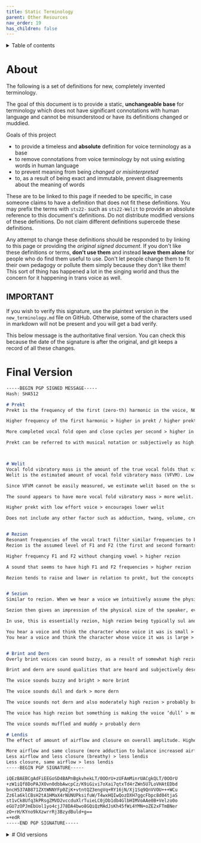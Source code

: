 ```yaml
---
title: Static Terminology
parent: Other Resources
nav_order: 19
has_children: false
---
```

<details closed markdown="block">
  <summary>
    Table of contents
  </summary>
{: .text-delta }
1. TOC
{:toc}
</details>

# About

The following is a set of definitions for new, completely invented terminology.

The goal of this document is to provide a static, **unchangeable base** for terminology which does not have significant connotations with human language and cannot be misunderstood or have its definitions changed or muddied.

Goals of this project
- to provide a timeless and **absolute** definition for voice terminology as a base
- to remove connotations from voice terminology by not using existing words in human language
- to prevent meaning from being _changed or misinterpreted_
- to, as a result of being exact and immutable, prevent disagreements about the meaning of words

These are to be linked to this page if needed to be specific, in case someone claims to have a definition that does not fit these definitions. You may prefix the terms with `sts22-` such as `sts22-Welit` to provide an absolute reference to this document's definitions. Do not distribute modified versions of these definitions. Do not claim different definitions supercede these definitions.

Any attempt to change these definitions should be responded to by linking to this page or providing the _original signed document_. If you don't like these definitions or terms, **don't use them** and instead **leave them alone** for people who do find them useful to use. Don't let people change them to fit their own pedagogy or pollute them simply because they don't like them! This sort of thing has happened a lot in the singing world and thus the concern for it happening in trans voice as well.

## IMPORTANT

If you wish to verify this signature, use the plaintext version in the `new_terminology.md` file on GitHub. Otherwise, some of the characters used in markdown will not be present and you will get a bad verify.


This below message is the authoritative final version. You can check this because the date of the signature is after the original, and git keeps a record of all these changes.

# Final Version
```markdown
-----BEGIN PGP SIGNED MESSAGE-----
Hash: SHA512

# Prekt
Prekt is the frequency of the first (zero-th) harmonic in the voice, NOT including subharmonics. It is the cycles per second of the true vocal folds (vocal ligament) vibrating. If the vocal folds complete 148 cycles (open and close) in one second, the prekt is 148 or 148hz.

Higher frequency of the first harmonic > higher in prekt / higher prekt

More completed vocal fold open and close cycles per second > higher in prekt

Prekt can be referred to with musical notation or subjectively as high / low prekt, but is defined as the vibratory (or completed open and close) cycles per second of the true vocal folds / HZ of the fundamental.



# Welit
Vocal fold vibratory mass is the amount of the true vocal folds that vibrates when making a voice. 
Welit is the estimated amount of vocal fold vibratory mass (VFVM). Low prekt encourages more welit. Relaxed high prekt encourages less welit.

Since VFVM cannot be easily measured, we estimate welit based on the sound qualities we exclusively associate with VFVM. If some quality of voice is known to be caused by factors other than VFVM or is not directly caused by VFVM then it does not affect welit.

The sound appears to have more vocal fold vibratory mass > more welit.

Higher prekt with low effort voice > encourages lower welit

Does not include any other factor such as adduction, twang, volume, creak / fry. It is only the perceived effect of estimated vocal fold vibratory mass specifically. Lendis on its own does not affect welit, but people often add the two simultaneously due to conflation.


# Rezion
Resonant frequencies of the vocal tract filter similar frequencies to be louder and others quieter. The resultant effect on the voice is the formation of formants, which highlight some part of the voice, usually around the resonant frequencies of the vocal tract.   
Rezion is the assumed level of F1 and F2 (the first and second formants above the fundamental) on average. If measured precisely, it is measured by the frequency of F1 on an /a/ vowel (UK “bath”).

Higher frequency F1 and F2 without changing vowel > higher rezion

A sound that seems to have high F1 and F2 frequencies > higher rezion

Rezion tends to raise and lower in relation to prekt, but the concepts are separate. Rezion is only the formant values in the voice and the resulting subjective perception of that. When used subjectively as just 'high rezion' or 'low rezion' we assume that the F1 is high or low respectively. We don't add other factors to the determination of rezion that affect the overall perception of brint and dern for example. It is anchored to the F1, and is overridden by measurements of the F1 and F2.


# Sezion
Similar to rezion. When we hear a voice we intuitively assume the physical size / stature of the speaker. If the voice sounds lun (more sezion) we expect the speaker to be large like a giant.If the voice sounds sul (less sezion), we expect the speaker to be like a small pixie or a goblin. Lun and sul are opposite ends of the spectrum of sezion.

Sezion then gives an impression of the physical size of the speaker, even if there is no actual correlation to physical stature of that character (a large character might have a sul voice). Lun and sul are descriptions then of a voice, and how it indicates - correctly or not - the stature of the speaker. 

In use, this is essentially rezion, high rezion being typically sul and low rezion typically being lun. This has a minor, secondary relationship with prekt because higher prekt voices usually sound more sul and lower prekt voices sound more lun.

You hear a voice and think the character whose voice it was is small > the voice is more sul
You hear a voice and think the character whose voice it was is large > the voice is more lun


# Brint and Dern
Overly brint voices can sound buzzy, as a result of somewhat high rezion and sufficient tone clarity (less noise, breathiness or false fold activity). Dern voices can be a result of low lendis, too much air being directed through the nose (hypernasality) or too low rezion or any number of other factors. 

Brint and dern are sound qualities that are heard and subjectively described as per these observations.

The voice sounds buzzy and bright > more brint

The voice sounds dull and dark > more dern

The voice sounds not dern and also moderately high rezion > probably brint

The voice has high rezion but something is making the voice ‘dull’ > more dern

The voice sounds muffled and muddy > probably dern

# Lendis
The effect of amount of airflow and closure on overall amplitude. Higher airflow and balanced / flow phonation closure of the vocal folds will result in higher lendis. This is only the effect of airflow and closure, and is irrelevant of welit or rezion or other sound filter modifications. It is an additive relationship between adduction and subglottal pressure that result in lendis. 

More airflow and same closure (more adduction to balance increased airflow) > more lendis
Less airflow and less closure (breathy) > less lendis
Less closure, same airflow > less lendis
-----BEGIN PGP SIGNATURE-----

iQEzBAEBCgAdFiEEGoSD4BAPnBgkvhekLT/0OOrU+zUFAmMinrUACgkQLT/0OOrU
+zW1iQf8DoPAJXOvn0dbbAwcpCz/K9iGivi7oXai7qtxTd4rZWn5U7LoVHAtEDbd
bncH537AB871ZXtWNNYFp0ZjK+vtntQZ3engVq+RY16jN/Xj1Sq9QnVVOU+++WCu
Zz6la6klCBsH2tA1HMaX4rNUNUPksifuW/T4wxHQIwQozDXH7ggcFbpc8d04tjaS
st1vCk8Ufq3kPRsgZMVD2vccduXlrTuieLC0jDb1db4GlbHIMVoAAe0B+Velzo0o
eGU7zOPJmEbUol1yo4cjJ78DA4bwo8GQiQzMAdJsKh45fWi4YMN+oZE2xFTmBNer
zO+rH/KYno9kXzwrrRj3BzydBuld+g==
=+edR
-----END PGP SIGNATURE-----
```

<details closed markdown="block"><summary markdown="block">
# Old versions
</summary>
Previous signed message (this is only authoritative until the same PGP key signs the next draft):

-----BEGIN PGP SIGNED MESSAGE-----
Hash: SHA512


The following is a draft of definitions for new invented terminology. The same PGP key will make one more signature but no more. Please take note of the expiry of the key. This should be Dec 31 2022.

The goal of this document is to provide a static, unchangeable base for terminology which does not have significant connotations with human language and cannot be misunderstood or have its definitions muddied.

Goals of this project
- - to provide a timeless and absolute definition for voice terminology as a base
- - to remove connotations from voice terminology by not using existing words
- - to prevent meaning from being changed and misinterpreted
- - to as a result of being exact and immutable, prevent disagreements about the meaning of words

These are to be prefixed with euxwD5nvsu or linked to this page if needed to be specific.


# prekt
Prekt is the frequency in HZ of the fundamental frequency of the voice. This is the frequency of the first (zeroth) harmonic in the voice, NOT including subharmonics. It is the cycles per second of the vocal folds vibrating. If the vocal folds complete 148 cycles (open and close) in one second, the prekt is 148 or 148hz.

Higher frequency of the first harmonic > higher in prekt / higher prekt

Prekt can be referred to with musical notation, but its meaning is based on vibratory cycles per second of the vocal folds / HZ of the fundamental.


# vwit
The estimated amount of vocal fold vibratory mass (VFVM) expressed in subjective auditory manner. This is currently theorized to be caused primarily by the activation of the thyroarytenoid muscles. That is, more thyroarytenoid muscle activation > more vwit. Low prekt encourages more vwit. Relaxed high prekt encourages less vwit.

Since VFVM cannot be easily measured, we estimate vwit based on the sound qualities we exclusively associate with VFVM. If some quality of voice is caused by factors other than VFVM or is not directly caused by VFVM then it does not affect vwit.

More vocal fold vibratory mass > the sound appears to have more vwit.

Higher prekt with low effort voice > lower vwit

Lower prekt with moderate or low effort voice > probably higher vwit

Does not include any other factor such as adduction, twang, volume. It is only the perceived effect of vocal fold vibratory mass specifically. Lendis on its own does not affect vwit, but people often add the two simultaneously.


# rezion
Level of F1 and F2 (the first and second formants above the fundamental) on average as read from the middle of the formant highlight. If measured precisely, measured by the frequency of F1 on /a/.

Higher frequency F1 without changing vowel > higher rezion

A sound that seems to have a high F1 frequency > higher rezion

Rezion tends to raise and lower in relation to prekt, but the concepts are separate. Rezion is only the formant values in the voice and the resulting subjective perception of that. When used subjectively as just 'high rezion' or 'low rezion' we assume that the F1 is high or low respectively. We don't add other factors to the determination of rezion that affect the overall perception of brint and dern for example. It is anchored to the F1, and is overridden by measurements of the F1 and F2.


# sezion
Similar to rezion. When we hear a voice we intuitively associate it with the physical size / stature of the speaker. If the speaker is a giant, the voice will sound lun. If the speaker is a small pixie or a goblin, the voice will sound sul. Lun and sul are ends of the spectrum of sezion.

Sezion then gives an impression of the physical size of the speaker, even if there is no actual correlation to physical stature (a large character might have a sul voice). Lun and sul are descriptions then of a voice, and how it indicates - correctly or not - the size of the speaker.

In use, this is essentially rezion, high rezion being typically sul and low rezion typically being lun. This has a small, secondary relationship with prekt, because higher prekt voices sound more sul and lower prekt voices sound lun.

Higher rezion and / or higher prekt > more sul
Lower rezion and / or lower prekt > more lun


# brint and dern
Subjective amount of high frequency harmonic information. This does not include noise or false fold caused sounds. It has an additive relationship with rezion because rezion acts on those higher frequencies, and if those harmonics are strong then the effect of rezion will be more significant.

Harmonic information is that which can be expressed as multiples of the prekt of the voice. These appear as lines on a spectrogram, an equal frequency apart from each other and multiples of the fundamental frequency.

More harmonic information in the higher frequencies > more brint
Less harmonic information in the higher frequencies > more dern


# lendis
The effect of amount of airflow and closure on overall amplitude. Higher airflow and balanced / flow phonation closure of the vocal folds will result in higher lendis. This is only the effect of airflow and closure, and is irrelevant of vwit or rezion or other sound filter modifications. It is an additive relationship between adduction and subglottal pressure that result in lendis. However, higher closure (adduction) than flow phonation / normal speech levels will not increase lendis. This would be considered prefol.

More airflow and same closure (more adduction to balance increased airflow) > more lendis
Less airflow and less closure (breathy) > less lendis
Less closure, same airflow > less lendis


# prefol
A state of phonation where there is very high adduction and only the necessary subglottal pressure to produce voice, but low air *flow*. Anything with significantly more closure than flow phonation / normal speech levels without additional air flow is considered prefol. This can be creaky or squeezed and buzzy.
-----BEGIN PGP SIGNATURE-----

iQEzBAEBCgAdFiEEGoSD4BAPnBgkvhekLT/0OOrU+zUFAmL4nfsACgkQLT/0OOrU
+zWQXwf9HNhG62uZFUCI3+BkEN/Y8zdsAqaLzQhXZ5G5eS4Qs+QIPXt7WS9+SIKn
kUeOb2CfC84w/G+2qbFN4EQMbxqv94RsladWKEG5huc8T2+RrzC4BiDNUlRhoENc
bVY7ogR6toX9m7vo/XPM8/ChxagaF3NpdNigeOohWh7mC/WVpjAZFomAfVYJFwV7
c9pxfi4VxW1jH5MGO/F1hlxsfqRe9JwjzoDcLZn8ngtvbiQkd4zxmwxm844hVRx6
a92QKhiANqE3gxAqxVPCnyO+IIQissKSKrTMLEW7aAcCKycBsofZL8Yhdq3P0Pwl
xlPNoS3XaXtuQucmD6qIvIt2ziCUMw==
=BOEa
-----END PGP SIGNATURE-----

</details>



